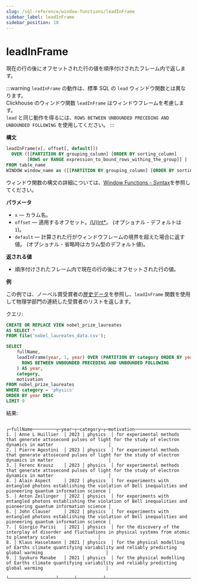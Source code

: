 ```yaml
---
slug: /sql-reference/window-functions/leadInFrame
sidebar_label: leadInFrame
sidebar_position: 10
---
```



# leadInFrame

現在の行の後にオフセットされた行の値を順序付けされたフレーム内で返します。

:::warning
`leadInFrame` の動作は、標準 SQL の `lead` ウィンドウ関数とは異なります。  
Clickhouse のウィンドウ関数 `leadInFrame` はウィンドウフレームを考慮します。  
`lead` と同じ動作を得るには、`ROWS BETWEEN UNBOUNDED PRECEDING AND UNBOUNDED FOLLOWING` を使用してください。
:::

**構文**

```sql
leadInFrame(x[, offset[, default]])
  OVER ([[PARTITION BY grouping_column] [ORDER BY sorting_column]
        [ROWS or RANGE expression_to_bound_rows_withing_the_group]] | [window_name])
FROM table_name
WINDOW window_name as ([[PARTITION BY grouping_column] [ORDER BY sorting_column])
```

ウィンドウ関数の構文の詳細については、[Window Functions - Syntax](./index.md/#syntax)を参照してください。

**パラメータ**
- `x` — カラム名。
- `offset` — 適用するオフセット。[(U)Int*](../data-types/int-uint.md)。 (オプショナル - デフォルトは `1`)。
- `default` — 計算された行がウィンドウフレームの境界を超えた場合に返す値。 (オプショナル - 省略時はカラム型のデフォルト値)。

**返される値**

- 順序付けされたフレーム内で現在の行の後にオフセットされた行の値。

**例**

この例では、ノーベル賞受賞者の[歴史データ](https://www.kaggle.com/datasets/sazidthe1/nobel-prize-data)を参照し、`leadInFrame` 関数を使用して物理学部門の連続した受賞者のリストを返します。

クエリ:

```sql
CREATE OR REPLACE VIEW nobel_prize_laureates
AS SELECT *
FROM file('nobel_laureates_data.csv');
```

```sql
SELECT
    fullName,
    leadInFrame(year, 1, year) OVER (PARTITION BY category ORDER BY year ASC
      ROWS BETWEEN UNBOUNDED PRECEDING AND UNBOUNDED FOLLOWING
    ) AS year,
    category,
    motivation
FROM nobel_prize_laureates
WHERE category = 'physics'
ORDER BY year DESC
LIMIT 9
```

結果:

```response
   ┌─fullName─────────┬─year─┬─category─┬─motivation─────────────────────────────────────────────────────────────────────────────────────────────────────────────────────────┐
1. │ Anne L Huillier  │ 2023 │ physics  │ for experimental methods that generate attosecond pulses of light for the study of electron dynamics in matter                     │
2. │ Pierre Agostini  │ 2023 │ physics  │ for experimental methods that generate attosecond pulses of light for the study of electron dynamics in matter                     │
3. │ Ferenc Krausz    │ 2023 │ physics  │ for experimental methods that generate attosecond pulses of light for the study of electron dynamics in matter                     │
4. │ Alain Aspect     │ 2022 │ physics  │ for experiments with entangled photons establishing the violation of Bell inequalities and  pioneering quantum information science │
5. │ Anton Zeilinger  │ 2022 │ physics  │ for experiments with entangled photons establishing the violation of Bell inequalities and  pioneering quantum information science │
6. │ John Clauser     │ 2022 │ physics  │ for experiments with entangled photons establishing the violation of Bell inequalities and  pioneering quantum information science │
7. │ Giorgio Parisi   │ 2021 │ physics  │ for the discovery of the interplay of disorder and fluctuations in physical systems from atomic to planetary scales                │
8. │ Klaus Hasselmann │ 2021 │ physics  │ for the physical modelling of Earths climate quantifying variability and reliably predicting global warming                        │
9. │ Syukuro Manabe   │ 2021 │ physics  │ for the physical modelling of Earths climate quantifying variability and reliably predicting global warming                        │
   └──────────────────┴──────┴──────────┴────────────────────────────────────────────────────────────────────────────────────────────────────────────────────────────────────┘
```
